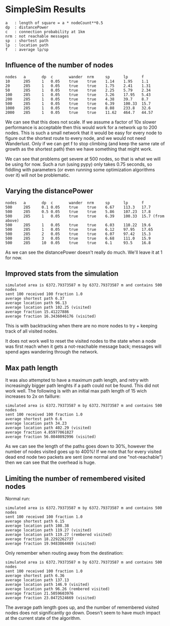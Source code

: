 # SimpleSim Results

```
a   : length of square = a * nodeCount**0.5
dp  : distancePower
c   : connection probability at 1km
nrm : not reachable messages
sp  : shortest path
lp  : location path
f   : average lp/sp
```

## Influence of the number of nodes

```
nodes   a       dp  c       wander  nrm     sp      lp      f
10      285     1   0.05    true    true    1.14    1.95    1.1
20      285     1   0.05    true    true    1.75    2.41    1.31
50      285     1   0.05    true    true    2.25    5.79    2.34
100     285     1   0.05    true    true    3.26    17.95   5.43
200     285     1   0.05    true    true    4.38    39.7    8.7
500     285     1   0.05    true    true    6.39    100.33  15.7
1000    285     1   0.05    true    true    8.08    233.8   32.6
2000    285     1   0.05    true    true    11.62   464.7   44.57
```

We can see that this does not scale. If we assume a factor of 10x slower performance is
acceptable then this would work for a network up to 200 nodes. This is such a small
network that it would be easy for every node to figure out the shortest route
to every node, and we would not need Wanderlust. Only if we can get f to stop
climbing (and keep the same rate of growth as the shortest path) then we have
something that might work.

We can see that problems get severe at 500 nodes, so that is what we will be using
for now. Such a run (using pypy) only takes 0.75 seconds, so fiddling with
parameters (or even running some optimization algorithms over it) will not be problematic.

## Varying the distancePower

```
nodes   a       dp  c       wander  nrm     sp      lp      f
500     285     0.1 0.05    true    true    6.67    113.3   17.7
500     285     0.5 0.05    true    true    5.86    107.23  17.8
500     285     1   0.05    true    true    6.39    100.33  15.7 (from above)
500     285     1   0.05    true    true    6.03    110.22  19.6
500     285     1   0.05    true    true    6.12    97.95   17.65
500     285     2   0.05    true    true    6.07    97.42   15.3
500     285     3   0.05    true    true    6.68    111.0   15.9
500     285     10  0.05    true    true    6.1     93.5    16.8
```

As we can see the distancePower doesn't really do much. We'll leave it at 1 for now.

## Improved stats from the simulation

```
simulated area is 6372.79373587 m by 6372.79373587 m and contains 500 nodes
sent 100 received 100 fraction 1.0
average shortest path 6.37
average location path 96.13
average location path 102.25 (visited)
average fraction 15.41227886
average fraction 16.3436046176 (visited)
```

This is with backtracking when there are no more nodes to try + keeping track of all visited nodes.

It does not work well to reset the visited nodes to the state when a
node was first reach when it gets a not-reachable message back; messages
will spend ages wandering through the network.

## Max path length

It was also attempted to have a maximum path length, and retry with
increasingly bigger path lenghts if a path could not be found. This did
not work well. The following is with an initial max path length of 15
wich increases to 2x on faillure:

```
simulated area is 6372.79373587 m by 6372.79373587 m and contains 500 nodes
sent 100 received 100 fraction 1.0
average shortest path 6.6
average location path 34.23
average location path 402.29 (visited)
average fraction 4.85977061827
average fraction 56.0840892996 (visited)
```

As we can see the length of the paths goes down to 30%, however the
number of nodes visited goes up to 400%! If we note that for
every visited dead end node two packets are sent (one normal and one
"not-reachable") then we can see that the overhead is huge.

## Limiting the number of remembered visited nodes

Normal run:
```
simulated area is 6372.79373587 m by 6372.79373587 m and contains 500 nodes
sent 100 received 100 fraction 1.0
average shortest path 6.15
average location path 108.38
average location path 119.27 (visited)
average location path 119.27 (rembered visited)
average fraction 18.2292262737
average fraction 19.9483864469 (visited)
```

Only remember when routing away from the destination:
```
simulated area is 6372.79373587 m by 6372.79373587 m and contains 500 nodes
sent 100 received 100 fraction 1.0
average shortest path 6.36
average location path 137.13
average location path 146.9 (visited)
average location path 96.26 (rembered visited)
average fraction 21.5059603976
average fraction 23.0472524669 (visited)
```

The average path length goes up, and the number of remembered visited
nodes does not significantly go down. Doesn't seem to have
much impact at the current state of the algorithm.

